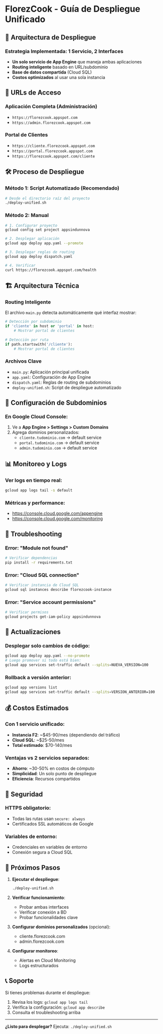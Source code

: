 # FlorezCook - Guía de Despliegue Unificado

## 🚀 Arquitectura de Despliegue

### Estrategia Implementada: **1 Servicio, 2 Interfaces**

- **Un solo servicio de App Engine** que maneja ambas aplicaciones
- **Routing inteligente** basado en URL/subdominio
- **Base de datos compartida** (Cloud SQL)
- **Costos optimizados** al usar una sola instancia

## 📡 URLs de Acceso

### Aplicación Completa (Administración)
- `https://florezcook.appspot.com`
- `https://admin.florezcook.appspot.com`

### Portal de Clientes
- `https://cliente.florezcook.appspot.com`
- `https://portal.florezcook.appspot.com`
- `https://florezcook.appspot.com/cliente`

## 🛠️ Proceso de Despliegue

### Método 1: Script Automatizado (Recomendado)
```bash
# Desde el directorio raíz del proyecto
./deploy-unified.sh
```

### Método 2: Manual
```bash
# 1. Configurar proyecto
gcloud config set project appsindunnova

# 2. Desplegar aplicación
gcloud app deploy app.yaml --promote

# 3. Desplegar reglas de routing
gcloud app deploy dispatch.yaml

# 4. Verificar
curl https://florezcook.appspot.com/health
```

## 🏗️ Arquitectura Técnica

### Routing Inteligente
El archivo `main.py` detecta automáticamente qué interfaz mostrar:

```python
# Detección por subdominio
if 'cliente' in host or 'portal' in host:
    # Mostrar portal de clientes
    
# Detección por ruta
if path.startswith('/cliente'):
    # Mostrar portal de clientes
```

### Archivos Clave
- `main.py`: Aplicación principal unificada
- `app.yaml`: Configuración de App Engine
- `dispatch.yaml`: Reglas de routing de subdominios
- `deploy-unified.sh`: Script de despliegue automatizado

## 🔧 Configuración de Subdominios

### En Google Cloud Console:
1. Ve a **App Engine > Settings > Custom Domains**
2. Agrega dominios personalizados:
   - `cliente.tudominio.com` → default service
   - `portal.tudominio.com` → default service
   - `admin.tudominio.com` → default service

## 📊 Monitoreo y Logs

### Ver logs en tiempo real:
```bash
gcloud app logs tail -s default
```

### Métricas y performance:
- https://console.cloud.google.com/appengine
- https://console.cloud.google.com/monitoring

## 🚨 Troubleshooting

### Error: "Module not found"
```bash
# Verificar dependencias
pip install -r requirements.txt
```

### Error: "Cloud SQL connection"
```bash
# Verificar instancia de Cloud SQL
gcloud sql instances describe florezcook-instance
```

### Error: "Service account permissions"
```bash
# Verificar permisos
gcloud projects get-iam-policy appsindunnova
```

## 🔄 Actualizaciones

### Desplegar solo cambios de código:
```bash
gcloud app deploy app.yaml --no-promote
# Luego promover si todo está bien:
gcloud app services set-traffic default --splits=NUEVA_VERSION=100
```

### Rollback a versión anterior:
```bash
gcloud app versions list
gcloud app services set-traffic default --splits=VERSION_ANTERIOR=100
```

## 💰 Costos Estimados

### Con 1 servicio unificado:
- **Instancia F2**: ~$45-90/mes (dependiendo del tráfico)
- **Cloud SQL**: ~$25-50/mes
- **Total estimado**: $70-140/mes

### Ventajas vs 2 servicios separados:
- **Ahorro**: ~30-50% en costos de cómputo
- **Simplicidad**: Un solo punto de despliegue
- **Eficiencia**: Recursos compartidos

## 🔐 Seguridad

### HTTPS obligatorio:
- Todas las rutas usan `secure: always`
- Certificados SSL automáticos de Google

### Variables de entorno:
- Credenciales en variables de entorno
- Conexión segura a Cloud SQL

## 🎯 Próximos Pasos

1. **Ejecutar el despliegue**:
   ```bash
   ./deploy-unified.sh
   ```

2. **Verificar funcionamiento**:
   - Probar ambas interfaces
   - Verificar conexión a BD
   - Probar funcionalidades clave

3. **Configurar dominios personalizados** (opcional):
   - cliente.florezcook.com
   - admin.florezcook.com

4. **Configurar monitoreo**:
   - Alertas en Cloud Monitoring
   - Logs estructurados

## 📞 Soporte

Si tienes problemas durante el despliegue:

1. Revisa los logs: `gcloud app logs tail`
2. Verifica la configuración: `gcloud app describe`
3. Consulta el troubleshooting arriba

---

**¿Listo para desplegar?** Ejecuta: `./deploy-unified.sh`